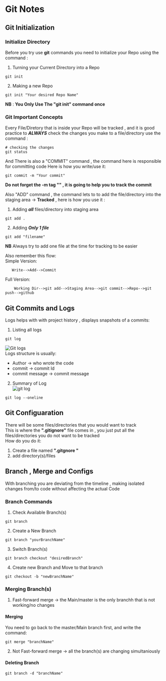 # Git Notes
## Git Initialization
### Initialize Directory
Before you try use **git** commands you need to initialize your Repo using the command :  
1. Turning your Current Directory into a Repo  
~~~
git init
~~~
2. Making a new Repo  
~~~
git init "Your desired Repo Name"
~~~  
**NB** : **You Only Use The "git init" command once**  
### Git Important Concepts
Every File/Diretory that is inside your Repo will be tracked , and it is good practice  to ***ALWAYS*** check the changes you make to a file/directory use the command :  
~~~
# checking the changes
git status 
~~~
And There is also a "COMMIT" command , the command here is responsible for committing code Here is how you write/use it:  
~~~
git commit -m "Your commit"
~~~
**Do not forget the -m tag "" , it is going to help you to track the commit**

Also "ADD" command , the command lets to to add the file/directory into the staging area -> **Tracked** , here is how you use it :  
1. Adding ***all*** files/directory into staging area
~~~
git add .
~~~
2. Adding ***Only 1 file***  
~~~
git add "filename"
~~~
**NB** Always try to add one file at the time for tracking to be easier

Also remember this flow:  
Simple Version:
```
   Write-->Add-->Commit
```
Full Version:  
```
    Working Dir-->git add-->Staging Area-->git commit-->Repo-->git push-->github
```  
## Git Commits and Logs  
Logs helps with with project history , displays snapshots of a commits:  
1. Listing all logs  
~~~
git log
~~~
![Git logs](https://drive.google.com/drive/folders/1FiM_fX5k81ntiPhRHeckOI1uIBIHOYl9)  
Logs structure is usually:
* Author -> who wrote the code
* commit -> commit Id  
* commit message -> commit message  
2. Summary of Log  
 ![git log]() 
~~~
git log --oneline
~~~  
## Git Configuaration  
There will be some files/directories that you would want to track  
This is where the **".gitignore"** file comes in , you just put all the files/directories you do not want to be tracked  
How do you do it:  
1. Create a file named **".gitgnore "** 
2. add directory(s)/files  
## Branch , Merge and Configs  
With branching you are deviating from the timeline , making isolated changes from/to code without affecting the actual Code  
### Branch Commands  
1. Check Available Branch(s)  
~~~
git branch
~~~   
2. Create a New Branch  
~~~
git branch "yourBranchName"  
~~~  
3. Switch Branch(s)  
~~~
git branch checkout "desiredBranch"
~~~  
4. Create new Branch and Move to that branch  
~~~
git checkout -b "newBranchName"
~~~  
### Merging Branch(s)  
1. Fast-forward merge -> the Main/master is the only branchh that is not working/no changes  
#### Merging  
You need to go back to the master/Main branch first, and write the command:  
~~~
git merge "branchName"
~~~
 
2. Not Fast-forward merge -> all the branch(s) are changing simultaniously  
#### Deleting Branch  
~~~
git branch -d "branchName"
~~~

